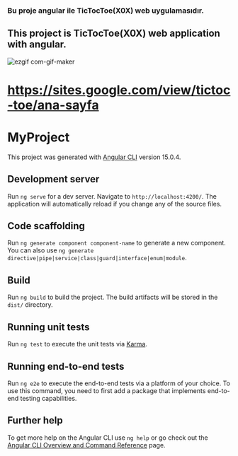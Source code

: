### Bu proje angular ile TicTocToe(X0X) web uygulamasıdır.
## This project is TicTocToe(X0X) web application with angular.
![ezgif com-gif-maker](https://user-images.githubusercontent.com/103859993/208904221-33ce5b5f-b729-4e92-a07f-6dd62da6bd80.gif)
# https://sites.google.com/view/tictoc-toe/ana-sayfa

# MyProject

This project was generated with [Angular CLI](https://github.com/angular/angular-cli) version 15.0.4.

## Development server

Run `ng serve` for a dev server. Navigate to `http://localhost:4200/`. The application will automatically reload if you change any of the source files.

## Code scaffolding

Run `ng generate component component-name` to generate a new component. You can also use `ng generate directive|pipe|service|class|guard|interface|enum|module`.

## Build

Run `ng build` to build the project. The build artifacts will be stored in the `dist/` directory.

## Running unit tests

Run `ng test` to execute the unit tests via [Karma](https://karma-runner.github.io).

## Running end-to-end tests

Run `ng e2e` to execute the end-to-end tests via a platform of your choice. To use this command, you need to first add a package that implements end-to-end testing capabilities.

## Further help

To get more help on the Angular CLI use `ng help` or go check out the [Angular CLI Overview and Command Reference](https://angular.io/cli) page.
